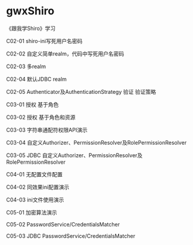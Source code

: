 # gwxShiro
《跟我学Shiro》学习

C02-01 shiro-ini写死用户名密码

C02-02 自定义简单realm，代码中写死用户名密码

C02-03 多realm

C02-04 默认JDBC realm

C02-05 Authenticator及AuthenticationStrategy 验证 验证策略

C03-01 授权 基于角色

C03-02 授权 基于角色和资源

C03-03 字符串通配符权限API演示

C03-04 自定义Authorizer、PermissionResolver及RolePermissionResolver

C03-05 JDBC 自定义Authorizer、PermissionResolver及RolePermissionResolver 

C04-01 无配置文件配置

C04-02 同效果ini配置演示

C04-03 ini文件使用演示

C05-01 加密算法演示

C05-02 PasswordService/CredentialsMatcher

C05-03 JDBC PasswordService/CredentialsMatcher